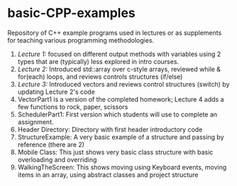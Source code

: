 # basic-CPP-examples
Repository of C++ example programs used in lectures or as supplements for teaching various programming methodologies.

1. *Lecture 1:* focused on different output methods with variables using 2 types that are (typically) less explored in intro courses.
2. *Lecture 2:* Introduced std::array over c-style arrays, reviewed while & for(each) loops, and reviews controls structures (if/else)
3. *Lecture 3:* Introduced vectors and reviews control structures (switch) by updating Lecture 2's code
4. VectorPart1 is a version of the completed homework; Lecture 4 adds a few functions to rock, paper, scissors
5. SchedulerPart1: First version which students will use to complete an assignment.
6. Header Directory: Directory with first header introductory code
7. StructureExample: A very basic example of a structure and passing by reference (there are 2)
8. Mobile Class: This just shows very basic class structure with basic overloading and overriding
9. WalkingTheScreen: This shows moving using Keyboard events, moving items in an array, using abstract classes and project structure
